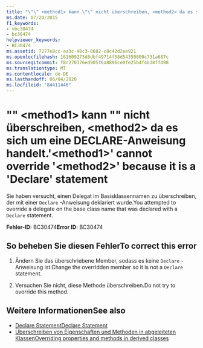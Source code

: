 ```yaml
---
title: "\"\" <method1> kann \"\" nicht überschreiben, <method2> da es sich um eine DECLARE-Anweisung handelt."
ms.date: 07/20/2015
f1_keywords:
- vbc30474
- bc30474
helpviewer_keywords:
- BC30474
ms.assetid: 7277e8cc-aa3c-40c3-8682-c8c42d2ee921
ms.openlocfilehash: 161609273d8dbf49714f58d54350800c731a687c
ms.sourcegitcommit: f8c270376ed905f6a8896ce0fe25b4f4b38ff498
ms.translationtype: MT
ms.contentlocale: de-DE
ms.lasthandoff: 06/04/2020
ms.locfileid: "84411446"
---
```

# <a name="method1-cannot-override-method2-because-it-is-a-declare-statement"></a><span data-ttu-id="4f269-102">"" \<method1> kann "" nicht überschreiben, \<method2> da es sich um eine DECLARE-Anweisung handelt.</span><span class="sxs-lookup"><span data-stu-id="4f269-102">'\<method1>' cannot override '\<method2>' because it is a 'Declare' statement</span></span>
<span data-ttu-id="4f269-103">Sie haben versucht, einen Delegat im Basisklassennamen zu überschreiben, der mit einer `Declare` -Anweisung deklariert wurde.</span><span class="sxs-lookup"><span data-stu-id="4f269-103">You attempted to override a delegate on the base class name that was declared with a `Declare` statement.</span></span>  
  
 <span data-ttu-id="4f269-104">**Fehler-ID:** BC30474</span><span class="sxs-lookup"><span data-stu-id="4f269-104">**Error ID:** BC30474</span></span>  
  
## <a name="to-correct-this-error"></a><span data-ttu-id="4f269-105">So beheben Sie diesen Fehler</span><span class="sxs-lookup"><span data-stu-id="4f269-105">To correct this error</span></span>  
  
1. <span data-ttu-id="4f269-106">Ändern Sie das überschriebene Member, sodass es keine `Declare` -Anweisung ist.</span><span class="sxs-lookup"><span data-stu-id="4f269-106">Change the overridden member so it is not a `Declare` statement.</span></span>  
  
2. <span data-ttu-id="4f269-107">Versuchen Sie nicht, diese Methode überschreiben.</span><span class="sxs-lookup"><span data-stu-id="4f269-107">Do not try to override this method.</span></span>  
  
## <a name="see-also"></a><span data-ttu-id="4f269-108">Weitere Informationen</span><span class="sxs-lookup"><span data-stu-id="4f269-108">See also</span></span>

- [<span data-ttu-id="4f269-109">Declare Statement</span><span class="sxs-lookup"><span data-stu-id="4f269-109">Declare Statement</span></span>](../language-reference/statements/declare-statement.md)
- [<span data-ttu-id="4f269-110">Überschreiben von Eigenschaften und Methoden in abgeleiteten Klassen</span><span class="sxs-lookup"><span data-stu-id="4f269-110">Overriding properties and methods in derived classes</span></span>](../programming-guide/language-features/objects-and-classes/inheritance-basics.md#overriding-properties-and-methods-in-derived-classes)
